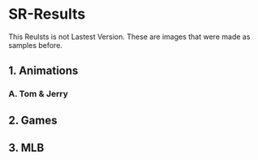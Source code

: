 # SR-Results
  This Reulsts is not Lastest Version. These are images that were made as samples before.

## 1. Animations
### A. Tom & Jerry

## 2. Games
  
## 3. MLB




